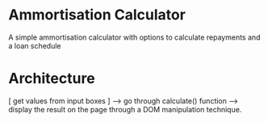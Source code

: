 # Ammortisation Calculator
A simple ammortisation calculator with options to calculate repayments and a loan schedule

# Architecture
[ get values from input boxes ] --> go through calculate() function --> display the result on the page through a DOM manipulation technique. 

